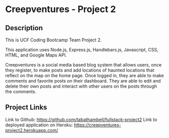 # Creepventures - Project 2

## Description
This is UCF Coding Bootcamp Team Project 2.

This application uses Node.js, Express.js, Handlebars.js, Javascript, CSS, HTML, and Google Maps API.

Creepventures is a social media based blog system that allows users, once they register, to make posts and add locations of haunted locations that reflect on the map on the home page. Once logged in, they are able to make comments and favorite posts on their dashboard. They are able to edit and delete their own posts and interact with other users on the posts through the comments. 

## Project Links
Link to Github: https://github.com/tabathambell/fullstack-project2
Link to deployed application on Heroku: https://creepventures-project2.herokuapp.com/